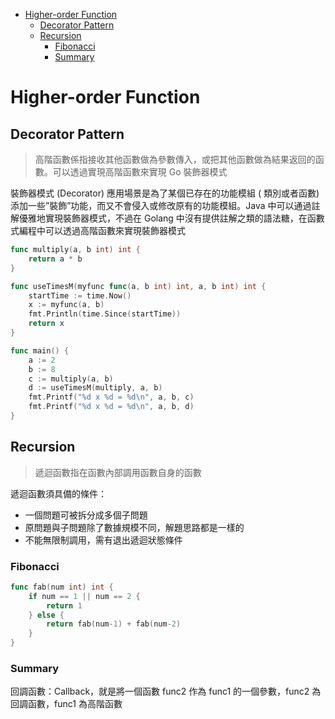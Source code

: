 - [Higher-order Function](#higher-order-function)
	- [Decorator Pattern](#decorator-pattern)
	- [Recursion](#recursion)
		- [Fibonacci](#fibonacci)
		- [Summary](#summary)

# Higher-order Function

## Decorator Pattern

 > 高階函數係指接收其他函數做為參數傳入，或把其他函數做為結果返回的函數。可以透過實現高階函數來實現 Go 裝飾器模式

 裝飾器模式 (Decorator) 應用場景是為了某個已存在的功能模組 ( 類別或者函數) 添加一些”裝飾”功能，而又不會侵入或修改原有的功能模組。Java 中可以通過註解優雅地實現裝飾器模式，不過在 Golang 中沒有提供註解之類的語法糖，在函數式編程中可以透過高階函數來實現裝飾器模式



```go
func multiply(a, b int) int {
	return a * b
}

func useTimesM(myfunc func(a, b int) int, a, b int) int {
	startTime := time.Now()
	x := myfunc(a, b)
	fmt.Println(time.Since(startTime))
	return x
}

func main() {
	a := 2
	b := 8
	c := multiply(a, b)
	d := useTimesM(multiply, a, b)
	fmt.Printf("%d x %d = %d\n", a, b, c)
	fmt.Printf("%d x %d = %d\n", a, b, d)
}
```

## Recursion
> 遞迴函數指在函數內部調用函數自身的函數

遞迴函數須具備的條件：

- 一個問題可被拆分成多個子問題
- 原問題與子問題除了數據規模不同，解題思路都是一樣的
- 不能無限制調用，需有退出遞迴狀態條件

### Fibonacci

```go
func fab(num int) int {
	if num == 1 || num == 2 {
		return 1
	} else {
		return fab(num-1) + fab(num-2)
	}
}
```

### Summary

 回調函數：Callback，就是將一個函數 func2 作為 func1 的一個參數，func2 為回調函數，func1 為高階函數

